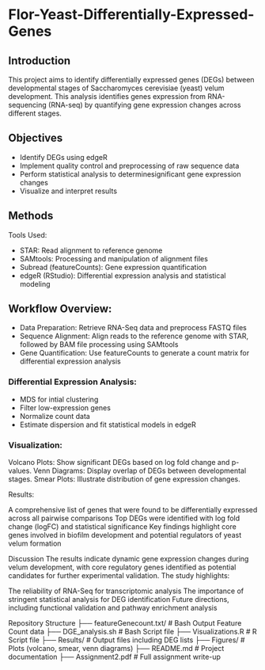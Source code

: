 # Flor-Yeast-Differentially-Expressed-Genes

## Introduction

This project aims to identify differentially expressed genes (DEGs) between  developmental stages of Saccharomyces cerevisiae (yeast) velum development. This analysis identifies genes expression from RNA-sequencing (RNA-seq) by quantifying gene expression changes across different stages. 

## Objectives

- Identify DEGs using edgeR 
- Implement quality control and preprocessing of raw sequence data
- Perform statistical analysis to determinesignificant gene expression changes
- Visualize and interpret results 

## Methods

Tools Used:

- STAR: Read alignment to reference genome 
- SAMtools: Processing and manipulation of alignment files
- Subread (featureCounts): Gene expression quantification 
- edgeR (RStudio): Differential expression analysis and statistical modeling 

## Workflow Overview:

- Data Preparation: Retrieve RNA-Seq data and preprocess FASTQ files
- Sequence Alignment: Align reads to the reference genome with STAR, followed by BAM file processing using SAMtools
- Gene Quantification: Use featureCounts to generate a count matrix for differential expression analysis

### Differential Expression Analysis:
- MDS for intial clustering
- Filter low-expression genes
- Normalize count data
- Estimate dispersion and fit statistical models in edgeR

### Visualization:
Volcano Plots: Show significant DEGs based on log fold change and p-values.
Venn Diagrams: Display overlap of DEGs between developmental stages.
Smear Plots: Illustrate distribution of gene expression changes.

Results:

A comprehensive list of genes that were found to be differentially expressed across all pairwise comparisons
Top DEGs were identified with log fold change (logFC) and statistical significance
Key findings highlight core genes involved in biofilm development and potential regulators of yeast velum formation

Discussion
The results indicate dynamic gene expression changes during velum development, with core regulatory genes identified as potential candidates for further experimental validation. The study highlights:

The reliability of RNA-Seq for transcriptomic analysis
The importance of stringent statistical analysis for DEG identification
Future directions, including functional validation and pathway enrichment analysis

Repository Structure
├── featureGenecount.txt/     # Bash Output Feature Count data
├── DGE_analysis.sh           # Bash Script file
├── Visualizations.R          # R Script file
├── Results/                  # Output files including DEG lists
├── Figures/                  # Plots (volcano, smear, venn diagrams)
├── README.md                 # Project documentation
├── Assignment2.pdf           # Full assignment write-up

